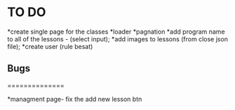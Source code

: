 # TO DO

*create single page for the classes 
*loader
*pagnation
*add program name to all of the lessons - (select input);
*add images to lessons (from close json file);
*create user (rule besat)


 ## Bugs 
 ==============

*managment page- fix the add new lesson btn